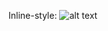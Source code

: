 Inline-style: 
![alt text](https://github.com/Inpulsgor/library/blob/master/font-weight/font-weight.png "Logo Title Text 1")
